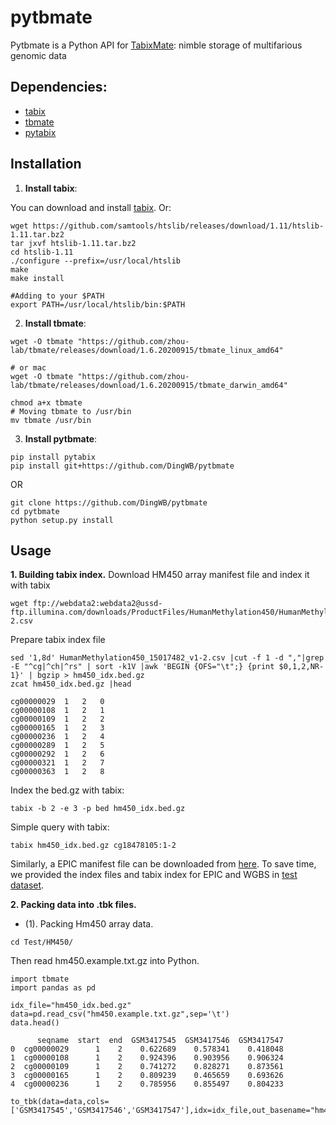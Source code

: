 # pytbmate
Pytbmate is a Python API for [TabixMate](https://github.com/zhou-lab/tbmate): nimble storage of multifarious genomic data

## Dependencies:
- [tabix](http://www.htslib.org/doc/tabix.html)
- [tbmate](https://github.com/zhou-lab/tbmate)
- [pytabix](https://github.com/slowkow/pytabix)

## **Installation**
1. **Install tabix**:

You can download and install [tabix](http://www.htslib.org/doc/tabix.html). Or:
```
wget https://github.com/samtools/htslib/releases/download/1.11/htslib-1.11.tar.bz2
tar jxvf htslib-1.11.tar.bz2
cd htslib-1.11
./configure --prefix=/usr/local/htslib
make
make install

#Adding to your $PATH
export PATH=/usr/local/htslib/bin:$PATH
```

2. **Install tbmate**:
```
wget -O tbmate "https://github.com/zhou-lab/tbmate/releases/download/1.6.20200915/tbmate_linux_amd64"

# or mac
wget -O tbmate "https://github.com/zhou-lab/tbmate/releases/download/1.6.20200915/tbmate_darwin_amd64"

chmod a+x tbmate
# Moving tbmate to /usr/bin
mv tbmate /usr/bin
```

3. **Install pytbmate**:
```
pip install pytabix
pip install git+https://github.com/DingWB/pytbmate
```
OR
```
git clone https://github.com/DingWB/pytbmate
cd pytbmate
python setup.py install
```

## **Usage**
**1. Building tabix index.**
Download HM450 array manifest file and index it with tabix
```
wget ftp://webdata2:webdata2@ussd-ftp.illumina.com/downloads/ProductFiles/HumanMethylation450/HumanMethylation450_15017482_v1-2.csv
```
Prepare tabix index file
```
sed '1,8d' HumanMethylation450_15017482_v1-2.csv |cut -f 1 -d ","|grep -E "^cg|^ch|^rs" | sort -k1V |awk 'BEGIN {OFS="\t";} {print $0,1,2,NR-1}' | bgzip > hm450_idx.bed.gz
zcat hm450_idx.bed.gz |head
```
```
cg00000029	1	2	0
cg00000108	1	2	1
cg00000109	1	2	2
cg00000165	1	2	3
cg00000236	1	2	4
cg00000289	1	2	5
cg00000292	1	2	6
cg00000321	1	2	7
cg00000363	1	2	8
```
Index the bed.gz with tabix:
```
tabix -b 2 -e 3 -p bed hm450_idx.bed.gz 
```
Simple query with tabix:
```
tabix hm450_idx.bed.gz cg18478105:1-2
```

Similarly, a EPIC manifest file can be downloaded from [here](http://webdata.illumina.com.s3-website-us-east-1.amazonaws.com/downloads/productfiles/methylationEPIC/infinium-methylationepic-v5-manifest-file-csv.zip). To save time, we provided the index files and tabix index for EPIC and WGBS in [test dataset](https://).

**2. Packing data into .tbk files.**
- (1). Packing Hm450 array data.
```
cd Test/HM450/
```
Then read hm450.example.txt.gz into Python.
```
import tbmate
import pandas as pd

idx_file="hm450_idx.bed.gz"
data=pd.read_csv("hm450.example.txt.gz",sep='\t')
data.head()

      seqname  start  end  GSM3417545  GSM3417546  GSM3417547
0  cg00000029      1    2    0.622689    0.578341    0.418048
1  cg00000108      1    2    0.924396    0.903956    0.906324
2  cg00000109      1    2    0.741272    0.828271    0.873561
3  cg00000165      1    2    0.809239    0.465659    0.693626
4  cg00000236      1    2    0.785956    0.855497    0.804233

to_tbk(data=data,cols=['GSM3417545','GSM3417546','GSM3417547'],idx=idx_file,out_basename="hm450",dtypes='float')

```
